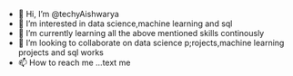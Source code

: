 - 👋 Hi, I’m @techyAishwarya
- 👀 I’m interested in data science,machine learning and sql
- 🌱 I’m currently learning all the above mentioned skills continously
- 💞️ I’m looking to collaborate on data science p;rojects,machine learning projects and sql works
- 📫 How to reach me ...text me

<!---
techyAishwarya/techyAishwarya is a ✨ special ✨ repository because its `README.md` (this file) appears on your GitHub profile.
You can click the Preview link to take a look at your changes.
--->

